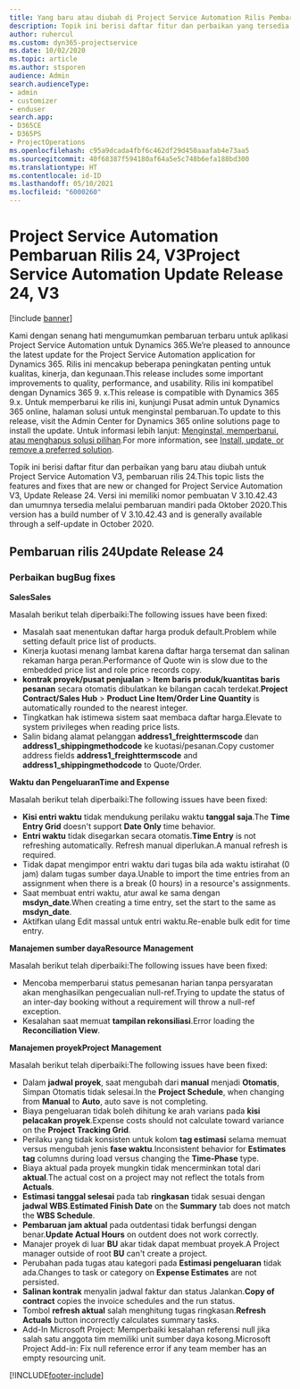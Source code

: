 ```yaml
---
title: Yang baru atau diubah di Project Service Automation Rilis Pembaruan 24, V3
description: Topik ini berisi daftar fitur dan perbaikan yang tersedia di Project Service Automation V3, pembaruan rilis 24, V3.
author: ruhercul
ms.custom: dyn365-projectservice
ms.date: 10/02/2020
ms.topic: article
ms.author: stsporen
audience: Admin
search.audienceType:
- admin
- customizer
- enduser
search.app:
- D365CE
- D365PS
- ProjectOperations
ms.openlocfilehash: c95a9dcada4fbf6c462df29d450aaafab4e73aa5
ms.sourcegitcommit: 40f68387f594180af64a5e5c748b6efa188bd300
ms.translationtype: HT
ms.contentlocale: id-ID
ms.lasthandoff: 05/10/2021
ms.locfileid: "6000260"
---
```

# <a name="project-service-automation-update-release-24-v3"></a><span data-ttu-id="b6b6a-103">Project Service Automation Pembaruan Rilis 24, V3</span><span class="sxs-lookup"><span data-stu-id="b6b6a-103">Project Service Automation Update Release 24, V3</span></span>

[!include [banner](../includes/psa-now-project-operations.md)]

<span data-ttu-id="b6b6a-104">Kami dengan senang hati mengumumkan pembaruan terbaru untuk aplikasi Project Service Automation untuk Dynamics 365.</span><span class="sxs-lookup"><span data-stu-id="b6b6a-104">We’re pleased to announce the latest update for the Project Service Automation application for Dynamics 365.</span></span> <span data-ttu-id="b6b6a-105">Rilis ini mencakup beberapa peningkatan penting untuk kualitas, kinerja, dan kegunaan.</span><span class="sxs-lookup"><span data-stu-id="b6b6a-105">This release includes some important improvements to quality, performance, and usability.</span></span> <span data-ttu-id="b6b6a-106">Rilis ini kompatibel dengan Dynamics 365 9. x.</span><span class="sxs-lookup"><span data-stu-id="b6b6a-106">This release is compatible with Dynamics 365 9.x.</span></span> <span data-ttu-id="b6b6a-107">Untuk memperbarui ke rilis ini, kunjungi Pusat admin untuk Dynamics 365 online, halaman solusi untuk menginstal pembaruan.</span><span class="sxs-lookup"><span data-stu-id="b6b6a-107">To update to this release, visit the Admin Center for Dynamics 365 online solutions page to install the update.</span></span> <span data-ttu-id="b6b6a-108">Untuk informasi lebih lanjut: [Menginstal, memperbarui, atau menghapus solusi pilihan](/power-platform/admin/install-remove-preferred-solution).</span><span class="sxs-lookup"><span data-stu-id="b6b6a-108">For more information, see [Install, update, or remove a preferred solution](/power-platform/admin/install-remove-preferred-solution).</span></span>

<span data-ttu-id="b6b6a-109">Topik ini berisi daftar fitur dan perbaikan yang baru atau diubah untuk Project Service Automation V3, pembaruan rilis 24.</span><span class="sxs-lookup"><span data-stu-id="b6b6a-109">This topic lists the features and fixes that are new or changed for Project Service Automation V3, Update Release 24.</span></span> <span data-ttu-id="b6b6a-110">Versi ini memiliki nomor pembuatan V 3.10.42.43 dan umumnya tersedia melalui pembaruan mandiri pada Oktober 2020.</span><span class="sxs-lookup"><span data-stu-id="b6b6a-110">This version has a build number of V 3.10.42.43 and is generally available through a self-update in October 2020.</span></span>

## <a name="update-release-24"></a><span data-ttu-id="b6b6a-111">Pembaruan rilis 24</span><span class="sxs-lookup"><span data-stu-id="b6b6a-111">Update Release 24</span></span>

### <a name="bug-fixes"></a><span data-ttu-id="b6b6a-112">Perbaikan bug</span><span class="sxs-lookup"><span data-stu-id="b6b6a-112">Bug fixes</span></span>

<span data-ttu-id="b6b6a-113">**Sales**</span><span class="sxs-lookup"><span data-stu-id="b6b6a-113">**Sales**</span></span>

<span data-ttu-id="b6b6a-114">Masalah berikut telah diperbaiki:</span><span class="sxs-lookup"><span data-stu-id="b6b6a-114">The following issues have been fixed:</span></span>

- <span data-ttu-id="b6b6a-115">Masalah saat menentukan daftar harga produk default.</span><span class="sxs-lookup"><span data-stu-id="b6b6a-115">Problem while setting default price list of products.</span></span>
- <span data-ttu-id="b6b6a-116">Kinerja kuotasi menang lambat karena daftar harga tersemat dan salinan rekaman harga peran.</span><span class="sxs-lookup"><span data-stu-id="b6b6a-116">Performance of Quote win is slow due to the embedded price list and role price records copy.</span></span>
- <span data-ttu-id="b6b6a-117">**kontrak proyek/pusat penjualan** > **Item baris produk/kuantitas baris pesanan** secara otomatis dibulatkan ke bilangan cacah terdekat.</span><span class="sxs-lookup"><span data-stu-id="b6b6a-117">**Project Contract/Sales Hub** > **Product Line Item/Order Line Quantity** is automatically rounded to the nearest integer.</span></span>
- <span data-ttu-id="b6b6a-118">Tingkatkan hak istimewa sistem saat membaca daftar harga.</span><span class="sxs-lookup"><span data-stu-id="b6b6a-118">Elevate to system privileges when reading price lists.</span></span>
- <span data-ttu-id="b6b6a-119">Salin bidang alamat pelanggan **address1_freighttermscode** dan **address1_shippingmethodcode** ke kuotasi/pesanan.</span><span class="sxs-lookup"><span data-stu-id="b6b6a-119">Copy customer address fields **address1_freighttermscode** and **address1_shippingmethodcode** to Quote/Order.</span></span> 


<span data-ttu-id="b6b6a-120">**Waktu dan Pengeluaran**</span><span class="sxs-lookup"><span data-stu-id="b6b6a-120">**Time and Expense**</span></span>

<span data-ttu-id="b6b6a-121">Masalah berikut telah diperbaiki:</span><span class="sxs-lookup"><span data-stu-id="b6b6a-121">The following issues have been fixed:</span></span>

- <span data-ttu-id="b6b6a-122">**Kisi entri waktu** tidak mendukung perilaku waktu **tanggal saja**.</span><span class="sxs-lookup"><span data-stu-id="b6b6a-122">The **Time Entry Grid** doesn't support **Date Only** time behavior.</span></span>
- <span data-ttu-id="b6b6a-123">**Entri waktu** tidak disegarkan secara otomatis.</span><span class="sxs-lookup"><span data-stu-id="b6b6a-123">**Time Entry** is not refreshing automatically.</span></span> <span data-ttu-id="b6b6a-124">Refresh manual diperlukan.</span><span class="sxs-lookup"><span data-stu-id="b6b6a-124">A manual refresh is required.</span></span>
- <span data-ttu-id="b6b6a-125">Tidak dapat mengimpor entri waktu dari tugas bila ada waktu istirahat (0 jam) dalam tugas sumber daya.</span><span class="sxs-lookup"><span data-stu-id="b6b6a-125">Unable to import the time entries from an assignment when there is a break (0 hours) in a resource's assignments.</span></span>
- <span data-ttu-id="b6b6a-126">Saat membuat entri waktu, atur awal ke sama dengan **msdyn_date**.</span><span class="sxs-lookup"><span data-stu-id="b6b6a-126">When creating a time entry, set the start to the same as **msdyn_date**.</span></span>
- <span data-ttu-id="b6b6a-127">Aktifkan ulang Edit massal untuk entri waktu.</span><span class="sxs-lookup"><span data-stu-id="b6b6a-127">Re-enable bulk edit for time entry.</span></span>

<span data-ttu-id="b6b6a-128">**Manajemen sumber daya**</span><span class="sxs-lookup"><span data-stu-id="b6b6a-128">**Resource Management**</span></span>

<span data-ttu-id="b6b6a-129">Masalah berikut telah diperbaiki:</span><span class="sxs-lookup"><span data-stu-id="b6b6a-129">The following issues have been fixed:</span></span>

- <span data-ttu-id="b6b6a-130">Mencoba memperbarui status pemesanan harian tanpa persyaratan akan menghasilkan pengecualian null-ref.</span><span class="sxs-lookup"><span data-stu-id="b6b6a-130">Trying to update the status of an inter-day booking without a requirement will throw a null-ref exception.</span></span>
- <span data-ttu-id="b6b6a-131">Kesalahan saat memuat **tampilan rekonsiliasi**.</span><span class="sxs-lookup"><span data-stu-id="b6b6a-131">Error loading the **Reconciliation View**.</span></span>


<span data-ttu-id="b6b6a-132">**Manajemen proyek**</span><span class="sxs-lookup"><span data-stu-id="b6b6a-132">**Project Management**</span></span>

<span data-ttu-id="b6b6a-133">Masalah berikut telah diperbaiki:</span><span class="sxs-lookup"><span data-stu-id="b6b6a-133">The following issues have been fixed:</span></span>

- <span data-ttu-id="b6b6a-134">Dalam **jadwal proyek**, saat mengubah dari **manual** menjadi **Otomatis**, Simpan Otomatis tidak selesai.</span><span class="sxs-lookup"><span data-stu-id="b6b6a-134">In the **Project Schedule**, when changing from **Manual** to **Auto**, auto save is not completing.</span></span>
- <span data-ttu-id="b6b6a-135">Biaya pengeluaran tidak boleh dihitung ke arah varians pada **kisi pelacakan proyek**.</span><span class="sxs-lookup"><span data-stu-id="b6b6a-135">Expense costs should not calculate toward variance on the **Project Tracking Grid**.</span></span>
- <span data-ttu-id="b6b6a-136">Perilaku yang tidak konsisten untuk kolom **tag estimasi** selama memuat versus mengubah jenis **fase waktu**.</span><span class="sxs-lookup"><span data-stu-id="b6b6a-136">Inconsistent behavior for **Estimates tag** columns during load versus changing the **Time-Phase** type.</span></span>
- <span data-ttu-id="b6b6a-137">Biaya aktual pada proyek mungkin tidak mencerminkan total dari **aktual**.</span><span class="sxs-lookup"><span data-stu-id="b6b6a-137">The actual cost on a project may not reflect the totals from **Actuals**.</span></span>
- <span data-ttu-id="b6b6a-138">**Estimasi tanggal selesai** pada tab **ringkasan** tidak sesuai dengan **jadwal WBS**.</span><span class="sxs-lookup"><span data-stu-id="b6b6a-138">**Estimated Finish Date** on the **Summary** tab does not match the **WBS Schedule**.</span></span>
- <span data-ttu-id="b6b6a-139">**Pembaruan jam aktual** pada outdentasi tidak berfungsi dengan benar.</span><span class="sxs-lookup"><span data-stu-id="b6b6a-139">**Update Actual Hours** on outdent does not work correctly.</span></span>
- <span data-ttu-id="b6b6a-140">Manajer proyek di luar **BU** akar tidak dapat membuat proyek.</span><span class="sxs-lookup"><span data-stu-id="b6b6a-140">A Project manager outside of root **BU** can't create a project.</span></span>
- <span data-ttu-id="b6b6a-141">Perubahan pada tugas atau kategori pada **Estimasi pengeluaran** tidak ada.</span><span class="sxs-lookup"><span data-stu-id="b6b6a-141">Changes to task or category on **Expense Estimates** are not persisted.</span></span>
- <span data-ttu-id="b6b6a-142">**Salinan kontrak** menyalin jadwal faktur dan status Jalankan.</span><span class="sxs-lookup"><span data-stu-id="b6b6a-142">**Copy of contract** copies the invoice schedules and the run status.</span></span>
- <span data-ttu-id="b6b6a-143">Tombol **refresh aktual** salah menghitung tugas ringkasan.</span><span class="sxs-lookup"><span data-stu-id="b6b6a-143">**Refresh Actuals** button incorrectly calculates summary tasks.</span></span>
- <span data-ttu-id="b6b6a-144">Add-In Microsoft Project: Memperbaiki kesalahan referensi null jika salah satu anggota tim memiliki unit sumber daya kosong.</span><span class="sxs-lookup"><span data-stu-id="b6b6a-144">Microsoft Project Add-in: Fix null reference error if any team member has an empty resourcing unit.</span></span>



[!INCLUDE[footer-include](../includes/footer-banner.md)]